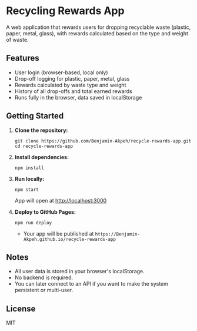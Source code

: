 # Recycling Rewards App

A web application that rewards users for dropping recyclable waste (plastic, paper, metal, glass), with rewards calculated based on the type and weight of waste.

## Features

- User login (browser-based, local only)
- Drop-off logging for plastic, paper, metal, glass
- Rewards calculated by waste type and weight
- History of all drop-offs and total earned rewards
- Runs fully in the browser, data saved in localStorage

## Getting Started

1. **Clone the repository:**
   ```
   git clone https://github.com/Benjamin-Akpeh/recycle-rewards-app.git
   cd recycle-rewards-app
   ```

2. **Install dependencies:**
   ```
   npm install
   ```

3. **Run locally:**
   ```
   npm start
   ```
   App will open at [http://localhost:3000](http://localhost:3000)

4. **Deploy to GitHub Pages:**
   ```
   npm run deploy
   ```
   - Your app will be published at `https://Benjamin-Akpeh.github.io/recycle-rewards-app`

## Notes

- All user data is stored in your browser's localStorage.
- No backend is required.  
- You can later connect to an API if you want to make the system persistent or multi-user.

## License

MIT